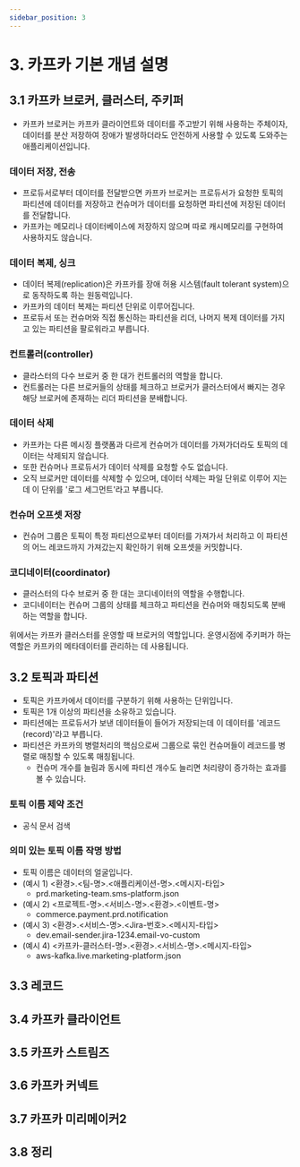 ```yaml
---
sidebar_position: 3
---
```


# 3. 카프카 기본 개념 설명

## 3.1 카프카 브로커, 클러스터, 주키퍼

- 카프카 브로커는 카프카 클라이언트와 데이터를 주고받기 위해 사용하는 주체이자, 데이터를 분산 저장하여 장애가 발생하더라도 안전하게 사용할 수 있도록 도와주는 애플리케이션입니다.

### 데이터 저장, 전송

- 프로듀서로부터 데이터를 전달받으면 카프카 브로커는 프로듀서가 요청한 토픽의 파티션에 데이터를 저장하고 컨슈머가 데이터를 요청하면 파티션에 저장된 데이터를 전달합니다.
- 카프카는 메모리나 데이터베이스에 저장하지 않으며 따로 캐시메모리를 구현하여 사용하지도 않습니다.

### 데이터 복제, 싱크

- 데이터 복제(replication)은 카프카를 장애 허용 시스템(fault tolerant system)으로 동작하도록 하는 원동력입니다.
- 카프카의 데이터 복제는 파티션 단위로 이루어집니다.
- 프로듀서 또는 컨슈머와 직접 통신하는 파티션을 리더, 나머지 복제 데이터를 가지고 있는 파티션을 팔로워라고 부릅니다.

### 컨트롤러(controller)

- 클라스터의 다수 브로커 중 한 대가 컨트롤러의 역할을 합니다.
- 컨트롤러는 다른 브로커들의 상태를 체크하고 브로커가 클러스터에서 빠지는 경우 해당 브로커에 존재하는 리더 파티션을 분배합니다.

### 데이터 삭제

- 카프카는 다른 메시징 플랫폼과 다르게 컨슈머가 데이터를 가져가더라도 토픽의 데이터는 삭제되지 않습니다.
- 또한 컨슈머나 프로듀서가 데이터 삭제를 요청할 수도 없습니다.
- 오직 브로커만 데이터를 삭제할 수 있으며, 데이터 삭제는 파일 단위로 이루어 지는데 이 단위를 '로그 세그먼트'라고 부릅니다.

### 컨슈머 오프셋 저장

- 컨슈머 그룹은 토픽이 특정 파티션으로부터 데이터를 가져가서 처리하고 이 파티션의 어느 레코드까지 가져갔는지 확인하기 위해 오프셋을 커밋합니다.

### 코디네이터(coordinator)

- 클러스터의 다수 브로커 중 한 대는 코디네이터의 역할을 수행합니다.
- 코디네이터는 컨슈머 그룹의 상태를 체크하고 파티션을 컨슈머와 매칭되도록 분배하는 역할을 합니다.

위에서는 카프카 클러스터를 운영할 때 브로커의 역할입니다. 운영시점에 주키퍼가 하는 역할은 카프카의 메타데이터를 관리하는 데 사용됩니다.

## 3.2 토픽과 파티션

- 토픽은 카프카에서 데이터를 구분하기 위해 사용하는 단위입니다.
- 토픽은 1개 이상의 파티션을 소유하고 있습니다.
- 파티션에는 프로듀서가 보낸 데이터들이 들어가 저장되는데 이 데이터를 '레코드(record)'라고 부릅니다.
- 파티션은 카프카의 병렬처리의 핵심으로써 그룹으로 묶인 컨슈머들이 레코드를 병렬로 매칭할 수 있도록 매칭됩니다.
  - 컨슈머 개수를 늘림과 동시에 파티션 개수도 늘리면 처리량이 증가하는 효과를 볼 수 있습니다.

### 토픽 이름 제약 조건

- 공식 문서 검색

### 의미 있는 토픽 이름 작명 방법

- 토픽 이름은 데이터의 얼굴입니다.
- (예시 1) <환경>.<팀-명>.<애플리케이션-명>.<메시지-타입>
  - prd.marketing-team.sms-platform.json
- (예시 2) <프로젝트-명>.<서비스-명>.<환경>.<이벤트-명>
  - commerce.payment.prd.notification
- (예시 3) <환경>.<서비스-명>.<Jira-번호>.<메시지-타입>
  - dev.email-sender.jira-1234.email-vo-custom
- (예시 4) <카프카-클러스터-명>.<환경>.<서비스-명>.<메시지-타입>
  - aws-kafka.live.marketing-platform.json

## 3.3 레코드

## 3.4 카프카 클라이언트

## 3.5 카프카 스트림즈

## 3.6 카프카 커넥트

## 3.7 카프카 미리메이커2

## 3.8 정리